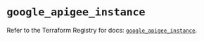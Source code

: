 # `google_apigee_instance`

Refer to the Terraform Registry for docs: [`google_apigee_instance`](https://registry.terraform.io/providers/hashicorp/google/6.12.0/docs/resources/apigee_instance).

